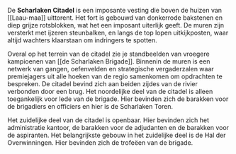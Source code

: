 De **Scharlaken Citadel** is een imposante vesting die boven de huizen van [[Laau-maa]] uittorent. Het fort is gebouwd van donkerrode bakstenen en diep grijze rotsblokken, wat het een imposant uiterlijk geeft. De muren zijn versterkt met ijzeren steunbalken, en langs de top lopen uitkijkposten, waar altijd wachters klaarstaan om indringers te spotten.

Overal op het terrein van de citadel zie je standbeelden van vroegere kampioenen van [[de Scharlaken Brigade]]. Binnenin de muren is een netwerk van gangen, oefenvelden en strategische vergaderzalen waar premiejagers uit alle hoeken van de regio samenkomen om opdrachten te bespreken. De citadel bevind zich aan beiden zijdes van de rivier verbonden door een brug. Het noordelijke deel van de citadel is alleen toegankelijk voor lede van de brigade. Hier bevinden zich de barakken voor de brigadiers en officiers en hier is de Scharlaken Toren. 

Het zuidelijke deel van de citadel is openbaar. Hier bevinden zich het administratie kantoor, de barakken voor de adjudanten en de barakken voor de aspiranten. Het belangrijkste gebouw in het zuidelijke deel is de Hal der Overwinningen. Hier bevinden zich de trofeëen van de brigade.